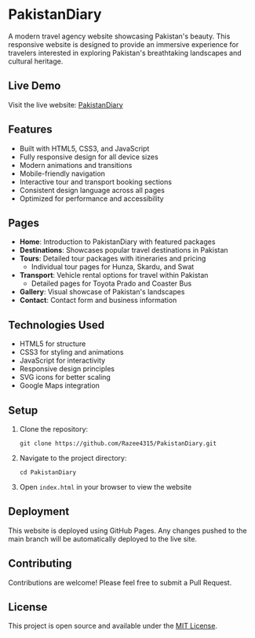 # PakistanDiary

A modern travel agency website showcasing Pakistan's beauty. This responsive website is designed to provide an immersive experience for travelers interested in exploring Pakistan's breathtaking landscapes and cultural heritage.

## Live Demo
Visit the live website: [PakistanDiary](https://razee4315.github.io/PakistanDiary/)

## Features
- Built with HTML5, CSS3, and JavaScript
- Fully responsive design for all device sizes
- Modern animations and transitions
- Mobile-friendly navigation
- Interactive tour and transport booking sections
- Consistent design language across all pages
- Optimized for performance and accessibility

## Pages
- **Home**: Introduction to PakistanDiary with featured packages
- **Destinations**: Showcases popular travel destinations in Pakistan
- **Tours**: Detailed tour packages with itineraries and pricing
  - Individual tour pages for Hunza, Skardu, and Swat
- **Transport**: Vehicle rental options for travel within Pakistan
  - Detailed pages for Toyota Prado and Coaster Bus
- **Gallery**: Visual showcase of Pakistan's landscapes
- **Contact**: Contact form and business information

## Technologies Used
- HTML5 for structure
- CSS3 for styling and animations
- JavaScript for interactivity
- Responsive design principles
- SVG icons for better scaling
- Google Maps integration

## Setup
1. Clone the repository:
   ```
   git clone https://github.com/Razee4315/PakistanDiary.git
   ```
2. Navigate to the project directory:
   ```
   cd PakistanDiary
   ```
3. Open `index.html` in your browser to view the website

## Deployment
This website is deployed using GitHub Pages. Any changes pushed to the main branch will be automatically deployed to the live site.

## Contributing
Contributions are welcome! Please feel free to submit a Pull Request.

## License
This project is open source and available under the [MIT License](LICENSE).
